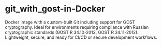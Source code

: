 # git_with_gost-in-Docker
Docker image with a custom-built Git including support for GOST cryptography. Ideal for environments requiring compliance with Russian cryptographic standards (GOST R 34.10-2012, GOST R 34.11-2012). Lightweight, secure, and ready for CI/CD or secure development workflows.
